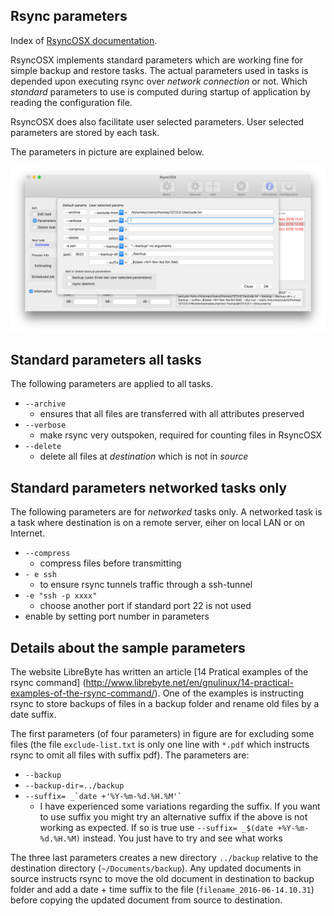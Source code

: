 ## Rsync parameters

Index of [RsyncOSX documentation](https://rsyncosx.github.io/Documentation/).
 
RsyncOSX implements standard parameters which are working fine for simple backup and restore tasks. The actual parameters used in tasks is depended upon executing rsync over _network connection_ or not. Which _standard_ parameters to use is computed during startup of application by reading the configuration file.

RsyncOSX does also facilitate user selected parameters. User selected parameters are stored by each task.

The parameters in picture are explained below.

![New configurations](screenshots/master/rsync/rsync4.png)


## Standard parameters all tasks

The following parameters are applied to all tasks.

- `--archive`
	- ensures that all files are transferred with all attributes preserved
- `--verbose`
	- make rsync very outspoken, required for counting files in RsyncOSX
- `--delete`
	- delete all files at _destination_ which is not in _source_

## Standard parameters networked tasks only

The following parameters are for _networked_ tasks only. A networked task is a task where destination is on a remote server, eiher on local LAN or on Internet.

- `--compress`
	- compress files before transmitting
- `- e ssh`
	- to ensure rsync tunnels traffic through a ssh-tunnel
- `-e "ssh -p xxxx"`
	- choose another port if standard port 22 is not used
- enable by setting port number in parameters

## Details about the sample parameters

The website LibreByte has written an article [14 Pratical examples of the rsync command] (http://www.librebyte.net/en/gnulinux/14-practical-examples-of-the-rsync-command/). One of the examples is instructing rsync to store backups of files in a backup folder and rename old files by a date suffix.

The first parameters (of four parameters) in figure are for excluding some files (the file `exclude-list.txt` is only one line with `*.pdf` which instructs rsync to omit all files with suffix pdf).
The parameters are: 

- `--backup`
- `--backup-dir=../backup`
- <code>--suffix= _\`date +'%Y-%m-%d.%H.%M'`</code>
	- I have experienced some variations regarding the suffix. If you want to use suffix you might try an alternative suffix if the above is not working as expected. If so is true use `--suffix= _$(date +%Y-%m-%d.%H.%M)` instead. You just have to try and see what works

The three last parameters creates a new directory `../backup` relative to the destination directory (`~/Documents/backup`). Any updated documents in source instructs rsync to move the old document in destination to backup folder and add a date + time suffix to the file (`filename_2016-06-14.10.31`) before copying the updated document from source to destination.
